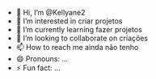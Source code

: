 - 👋 Hi, I’m @Kellyane2
- 👀 I’m interested in criar projetos
- 🌱 I’m currently learning fazer projetos 
- 💞️ I’m looking to collaborate on criações 
- 📫 How to reach me ainda não tenho 
- 😄 Pronouns: ...
- ⚡ Fun fact: ...

<!---
Kellyane2/Kellyane2 is a ✨ special ✨ repository because its `README.md` (this file) appears on your GitHub profile.
You can click the Preview link to take a look at your changes.
--->
